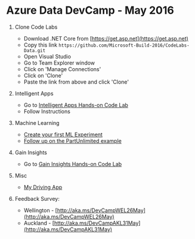 # Azure Data DevCamp - May 2016

1. Clone Code Labs
    * Download .NET Core from [https://get.asp.net](https://get.asp.net)
    * Copy this link `https://github.com/Microsoft-Build-2016/CodeLabs-Data.git`
    * Open Visual Studio
    * Go to Team Explorer window
    * Click on 'Manage Connections'
    * Click on 'Clone'
    * Paste the link from above and click 'Clone'


2. Intelligent Apps
    * Go to [Intelligent Apps Hands-on Code Lab](https://github.com/Microsoft-Build-2016/CodeLabs-Data/blob/master/Module1-IntelligentApp/README.md)
    * Follow Instructions


3. Machine Learning
    * [Create your first ML Experiment](https://azure.microsoft.com/en-us/documentation/articles/machine-learning-create-experiment/)
    * [Follow up on the PartUnlimited example](https://github.com/Microsoft-Build-2016/CodeLabs-Data/blob/master/Module3-MachineLearning/README.md)


4. Gain Insights
    * Go to [Gain Insights Hands-on Code Lab](https://github.com/Microsoft-Build-2016/CodeLabs-Data/blob/master/Module2-GainInsights/README.md)


5. Misc
    * [My Driving App](http://azure.com/mydriving)
    
       
6. Feedback Survey:
    * Wellington - [http://aka.ms/DevCampWEL26May](http://aka.ms/DevCampWEL26May)
    * Auckland - [http://aka.ms/DevCampAKL31May](http://aka.ms/DevCampAKL31May)
